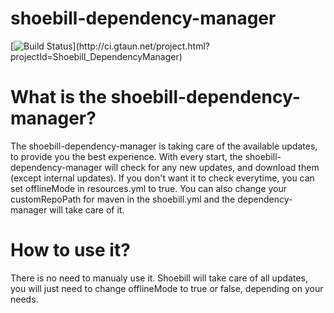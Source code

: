 # shoebill-dependency-manager

[![Build Status](http://ci.gtaun.net/app/rest/builds/buildType:(id:Shoebill_DependencyManager_Deploy)/statusIcon)](http://ci.gtaun.net/project.html?projectId=Shoebill_DependencyManager)

# What is the shoebill-dependency-manager?

The shoebill-dependency-manager is taking care of the available updates, to provide you the best experience.
With every start, the shoebill-dependency-manager will check for any new updates, and download them (except internal updates).
If you don't want it to check everytime, you can set offlineMode in resources.yml to true.
You can also change your customRepoPath for maven in the shoebill.yml and the dependency-manager will take care of it.

# How to use it?

There is no need to manualy use it. Shoebill will take care of all updates, you will just need to change offlineMode to true or false,
depending on your needs.
